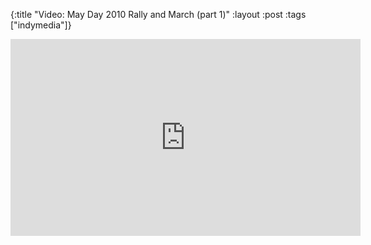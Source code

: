 {:title "Video: May Day 2010 Rally and March (part 1)"
:layout :post
:tags  ["indymedia"]}

<iframe width="560" height="315" src="https://www.youtube.com/embed/McQ3H_OnGAA?controls=0" title="YouTube video player" frameborder="0" allow="accelerometer; autoplay; clipboard-write; encrypted-media; gyroscope; picture-in-picture; web-share" allowfullscreen></iframe>
